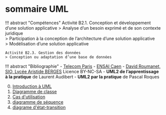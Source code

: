 # sommaire UML

!!! abstract "Compétences"
    Activité B2.1. Conception et développement d’une solution applicative
    > Analyse d’un besoin exprimé et de son contexte juridique<br />
    > Participation à la conception de l’architecture d’une solution applicative<br />
    > Modélisation d’une solution applicative

    Activité B2.3. Gestion des données
    > Conception ou adaptation d’une base de données

!!! abstract "Bibliographie"
     - [Telecom Paris](http://www-inf.telecom-sudparis.eu/cours/CSC4002/EnLigne/Cours/CoursUML/5.16.19.html)
    - [ENSAI Caen](https://foad.ensicaen.fr/pluginfile.php/1214/course/section/635/uml2java.pdf)
    - [David Roumanet, SIO, Lycée Aristide BERGES](https://nuage03.apps.education.fr/index.php/s/cLFoMwBEFce9wiH?path=%2FBloc%202%20(sp%C3%A9cialisation)%2F230%20-%20UML) Licence BY-NC-SA
    - **UML2 de l’apprentissage à la pratique** de Laurent Audibert
    - **UML2 par la pratique** de Pascal Roques

0. [Introduction à UML](./3.1_diagrammeClasse/3.1.0_IntroUML.md)
1. [Diagramme de classe](./3.1_diagrammeClasse/3.1.1_diagrammeDeClasse.md)
2. [Cas d'utilisation]()
3. [diagramme de séquence]()
4. [diagrame d'état-transition]()
   
